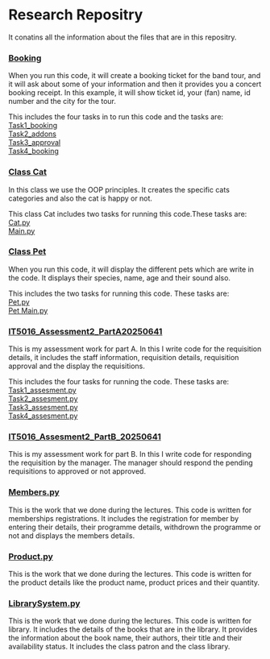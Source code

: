 # Research Repositry

It conatins all the information about the files that are in this repositry.



### [Booking](Booking.py)
When you run this code, it will create a booking ticket for the band tour, and it will ask about some of your information and then it provides you a concert booking receipt. In this example, it will show ticket id, your (fan) name, id number and the city for the tour.

This includes the four tasks in to run this code and the tasks are:\
	[Task1_booking](Booking.py/task1_booking.py)\
    [Task2_addons](Booking.py/task2_addons.py)\
    [Task3_approval](Booking.py/task3_approval.py)\
    [Task4_booking](Booking.py/task4_display.py)


### [Class Cat](https://github.com/ghanghas006/Python-Research/tree/main/Class%20Cat)
In this class we use the OOP principles. It creates the specific cats categories and also the cat is happy or not.

This class Cat includes two tasks for running this code.These tasks are:\
[Cat.py](https://github.com/ghanghas006/Python-Research/blob/main/Class%20Cat/Cat.py)\
[Main.py](https://github.com/ghanghas006/Python-Research/blob/main/Class%20Cat/Main.py)
  
  


### [Class Pet](https://github.com/ghanghas006/Python-Research/tree/main/Class%20Pet)
When you run this code, it will display the different pets which are write in the code. It displays their species, name, age and their sound also.

This includes the two tasks for running this code. These tasks are:\
    [Pet.py](https://github.com/ghanghas006/Python-Research/blob/main/Class%20Pet/Pet.py)\
    [Pet Main.py](https://github.com/ghanghas006/Python-Research/blob/main/Class%20Pet/Pet%20Main.py)

### [IT5016_Assessment2_PartA20250641](IT5016_Assessment2_PartA20250641)
This is my assessment work for part A. In this I write code for the requisition details, it includes the staff information, requisition details, requisition approval and the display the requisitions.

This includes the four tasks for running the code. These tasks are:\
    [Task1_assesment.py](IT5016_Assessment2_PartA20250641/Task1_assesment.py)\
    [Task2_assesment.py](IT5016_Assessment2_PartA20250641/Task2_assesment.py)\
    [Task3_assesment.py](IT5016_Assessment2_PartA20250641/Task3_assesment.py)\
    [Task4_assesment.py](IT5016_Assessment2_PartA20250641/Task4_assesment.py)


### [IT5016_Assesment2_PartB_20250641](IT5016_Assesment2_PartB_20250641.py)
This is my assessment work for part B. In this I write code for responding the requisition by the manager. The manager should respond the pending requisitions to approved or not approved.

### [Members.py](Members.py)
This is the work that we done during the lectures. This code is written for memberships registrations. It includes the registration for member by entering their details, their programme details, withdrown the programme or not and displays the members details.

### [Product.py](Product.py)
This is the work that we done during the lectures. This code is written for the product details like the product name, product prices and their quantity.

### [LibrarySystem.py](librarySystem.py)
This is the work that we done during the lectures. This code is written for library. It includes the details of the books that are in the library. It provides the information about the book name, their authors, their title and their availability status.
It includes the class patron and the class library.



